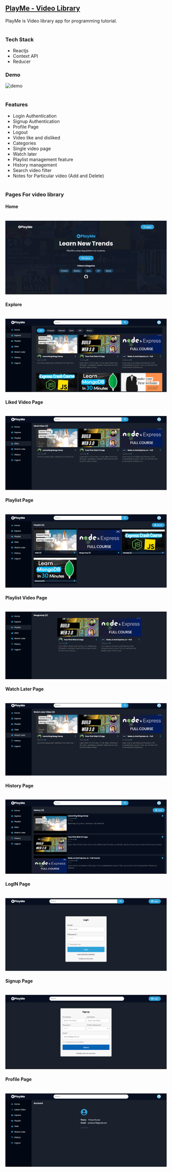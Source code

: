 ## [PlayMe - Video Library](https://playme-by-pritam.netlify.app/)

 PlayMe is Video library app for programming tutorial. <br><br>


### Tech Stack
- Reactjs
- Context API
- Reducer

### Demo 

![demo](./src/assets/demo.gif)<br><br>


### Features 

- Login Authentication
- Signup Authentication
- Profile Page
- Logout    
- Video like and disliked
- Categories
- Single video page
- Watch later
- Playlist management feature
- History management 
- Search video filter
- Notes for Particular video (Add and Delete) <br><br>

### Pages For video library 

####  Home<br><br>

![home](./src/assets/Home.png)

####  Explore<br><br>

![explore](./src/assets/explore.png)

####  Liked Video Page<br><br>

![liked](./src/assets/likedVideo.png)

####  Playlist Page<br><br>

![playlist](./src/assets/playlist.png)

####  Playlist Video Page <br><br>

![playlist video](./src/assets/playlistVideo.png)

####  Watch Later Page <br><br>

![watchlater](./src/assets/watchLater.png)

#### History Page <br><br>

![history](./src/assets/history.png)

#### LogIN Page <br><br>

![history](./src/assets/login.png)

#### Signup Page <br><br>

![signup](./src/assets/signup.png)

#### Profile Page <br><br>

![signup](./src/assets/profile.png)